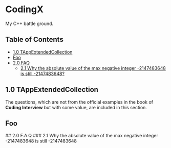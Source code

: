 # CodingX

My C++ battle ground.

## Table of Contents

- [1.0 TAppExtendedCollection](#10-tappextendedcollection)
- [Foo](#wiki-foo)
- [2.0 FAQ](#20-faq)
    - [2.1 Why the absolute value of the max negative integer -2147483648 is still -2147483648?](#21-why-the-absolute-value-of-the-max-negative-integer--2147483648-is-still--2147483648)
<!-- END doctoc generated TOC please keep comment here to allow auto update -->

## 1.0 TAppExtendedCollection
The questions, which are not from the official examples
in the book of **Coding Interview** but with some value, are
included in this section. 

<h2 href="#wiki-foo">Foo</h2>
## 2.0 F.A.Q
### 2.1 Why the absolute value of the max negative integer -2147483648 is still -2147483648



